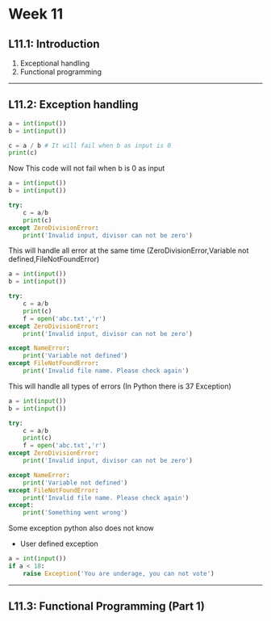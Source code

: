 # Week 11

## L11.1: Introduction

1. Exceptional handling
2. Functional programming

***

## L11.2: Exception handling

```python
a = int(input())
b = int(input())

c = a / b # It will fail when b as input is 0
print(c)

```
Now This code will not fail when b is 0 as input

```python
a = int(input())
b = int(input())

try:
    c = a/b
    print(c)
except ZeroDivisionError:
    print('Invalid input, divisor can not be zero')
```
This will handle all error at the same time (ZeroDivisionError,Variable not defined,FileNotFoundError)

```python
a = int(input())
b = int(input())

try:
    c = a/b
    print(c)
    f = open('abc.txt','r')
except ZeroDivisionError:
    print('Invalid input, divisor can not be zero')

except NameError:
    print('Variable not defined')
except FileNotFoundError:
    print('Invalid file name. Please check again')
```

This will handle all types of errors (In Python there is 37 Exception)

```python
a = int(input())
b = int(input())

try:
    c = a/b
    print(c)
    f = open('abc.txt','r')
except ZeroDivisionError:
    print('Invalid input, divisor can not be zero')

except NameError:
    print('Variable not defined')
except FileNotFoundError:
    print('Invalid file name. Please check again')
except:
    print('Something went wrong')
```

Some exception python also does not know

* User defined exception

```python
a = int(input())
if a < 18:
    raise Exception('You are underage, you can not vote')
```

***

## L11.3: Functional Programming (Part 1)

 

